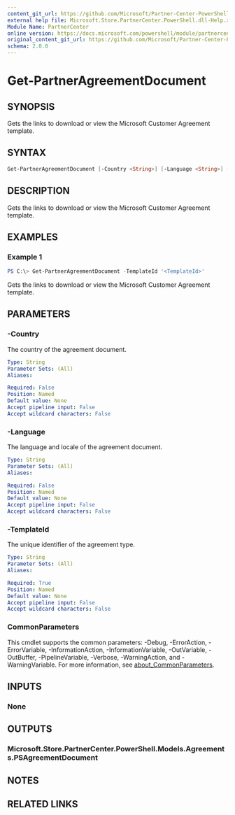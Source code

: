 ```yaml
---
content_git_url: https://github.com/Microsoft/Partner-Center-PowerShell/blob/master/docs/help/Get-PartnerAgreementDocument.md
external help file: Microsoft.Store.PartnerCenter.PowerShell.dll-Help.xml
Module Name: PartnerCenter
online version: https://docs.microsoft.com/powershell/module/partnercenterGet-PartnerAgreementDocument
original_content_git_url: https://github.com/Microsoft/Partner-Center-PowerShell/blob/master/docs/help/Get-PartnerAgreementDocument.md
schema: 2.0.0
---
```


# Get-PartnerAgreementDocument

## SYNOPSIS
Gets the links to download or view the Microsoft Customer Agreement template.

## SYNTAX

```powershell
Get-PartnerAgreementDocument [-Country <String>] [-Language <String>] -TemplateId <String> [<CommonParameters>]
```

## DESCRIPTION
Gets the links to download or view the Microsoft Customer Agreement template.

## EXAMPLES

### Example 1
```powershell
PS C:\> Get-PartnerAgreementDocument -TemplateId '<TemplateId>'
```

Gets the links to download or view the Microsoft Customer Agreement template.

## PARAMETERS

### -Country
The country of the agreement document.

```yaml
Type: String
Parameter Sets: (All)
Aliases:

Required: False
Position: Named
Default value: None
Accept pipeline input: False
Accept wildcard characters: False
```

### -Language
The language and locale of the agreement document.

```yaml
Type: String
Parameter Sets: (All)
Aliases:

Required: False
Position: Named
Default value: None
Accept pipeline input: False
Accept wildcard characters: False
```

### -TemplateId
The unique identifier of the agreement type.

```yaml
Type: String
Parameter Sets: (All)
Aliases:

Required: True
Position: Named
Default value: None
Accept pipeline input: False
Accept wildcard characters: False
```

### CommonParameters
This cmdlet supports the common parameters: -Debug, -ErrorAction, -ErrorVariable, -InformationAction, -InformationVariable, -OutVariable, -OutBuffer, -PipelineVariable, -Verbose, -WarningAction, and -WarningVariable. For more information, see [about_CommonParameters](http://go.microsoft.com/fwlink/?LinkID=113216).

## INPUTS

### None

## OUTPUTS

### Microsoft.Store.PartnerCenter.PowerShell.Models.Agreements.PSAgreementDocument

## NOTES

## RELATED LINKS
